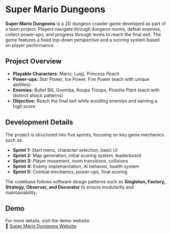 # Super Mario Dungeons  

**Super Mario Dungeons** is a 2D dungeon crawler game developed as part of a team project. Players navigate through dungeon rooms, defeat enemies, collect power-ups, and progress through levels to reach the final exit. The game features a fixed top-down perspective and a scoring system based on player performance.  

## Project Overview  

- **Playable Characters:** Mario, Luigi, Princess Peach  
- **Power-ups:** Star Power, Ice Power, Fire Power (each with unique abilities)  
- **Enemies:** Bullet Bill, Goomba, Koopa Troopa, Piranha Plant (each with distinct attack patterns)  
- **Objective:** Reach the final exit while avoiding enemies and earning a high score  

## Development Details  

The project is structured into five sprints, focusing on key game mechanics such as:  
- **Sprint 1:** Start menu, character selection, basic UI  
- **Sprint 2:** Map generation, initial scoring system, leaderboard  
- **Sprint 3:** Player movement, room transitions, collisions  
- **Sprint 4:** Enemy implementation, AI behavior, health system  
- **Sprint 5:** Combat mechanics, power-ups, final scoring  

The codebase follows software design patterns such as **Singleton, Factory, Strategy, Observer, and Decorator** to ensure modularity and maintainability.  

## Demo  

For more details, visit the demo website:  
🔗 [Super Mario Dungeons Website](https://aakashasthana389.wixsite.com/supermariodungeons)
